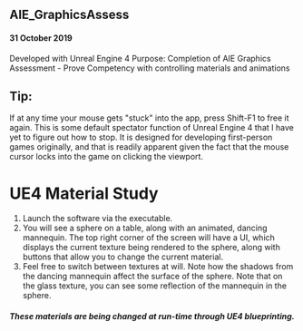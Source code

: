 ## AIE_GraphicsAssess
#### 31 October 2019
Developed with Unreal Engine 4
Purpose: Completion of AIE Graphics Assessment - Prove Competency with controlling materials and animations

## Tip:
If at any time your mouse gets "stuck" into the app, press Shift-F1 to free it again.
This is some default spectator function of Unreal Engine 4 that I have yet to figure out how to stop.
It is designed for developing first-person games originally, and that is readily apparent given the fact that the mouse cursor locks into the game on clicking the viewport.

# UE4 Material Study

1. Launch the software via the executable.
2. You will see a sphere on a table, along with an animated, dancing mannequin. The top right corner of the screen will have a UI, which displays the current texture being rendered to the sphere, along with buttons that allow you to change the current material.
3. Feel free to switch between textures at will. Note how the shadows from the dancing mannequin affect the surface of the sphere. Note that on the glass texture, you can see some reflection of the mannequin in the sphere.

##### These materials are being changed at run-time through UE4 blueprinting. 
